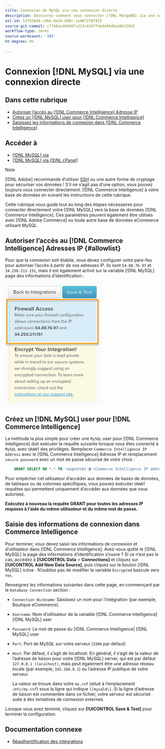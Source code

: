 ```yaml
---
title: Connexion de MySQL via une connexion directe
description: Découvrez comment vous connecter [!DNL MongoDB] via une connexion directe.
exl-id: 53765844-c9bb-4a16-b00c-ce9672f87415
source-git-commit: c7f6bacd49487cd13c4347fe6dd46d6a10613942
workflow-type: tm+mt
source-wordcount: '385'
ht-degree: 0%

---
```


# Connexion [!DNL MySQL] via une connexion directe

## Dans cette rubrique

* [Autoriser l’accès au [!DNL Commerce Intelligence] Adresse IP](#allowlist)
* [Créez un [!DNL MySQL] user pour [!DNL Commerce Intelligence]](#steptwo)
* [Saisissez les informations de connexion dans [!DNL Commerce Intelligence]](#stepthree)

## Accéder à

* [[!DNL MySQL] via ](../integrations/mysql-via-ssh-tunnel.md)
* [[!DNL MySQL] via [!DNL cPanel]](../integrations/mysql-via-cpanel.md)

>[!NOTE]
>
>[!DNL Adobe] recommande d’utiliser [SSH](../integrations/mysql-via-ssh-tunnel.md) ou une autre forme de cryptage pour sécuriser vos données ! S’il ne s’agit pas d’une option, vous pouvez toujours vous connecter directement. [!DNL Commerce Intelligence] à votre base de données en suivant les instructions de cette rubrique.

Cette rubrique vous guide tout au long des étapes nécessaires pour connecter directement votre [!DNL MySQL] vers la base de données [!DNL Commerce Intelligence]. Ces paramètres peuvent également être utilisés avec [!DNL Adobe Commerce] ou toute autre base de données eCommerce utilisant MySQL.

## Autoriser l’accès au [!DNL Commerce Intelligence] Adresses IP {#allowlist}

Pour que la connexion soit établie, vous devez configurer votre pare-feu pour autoriser l’accès à partir de vos adresses IP. Ils sont `54.88.76.97` et `34.250.211.151`, mais il est également activé sur la variable [!DNL MySQL] page des informations d’identification :

![MBI_Allow_Access_IPs.png](../../../assets/MBI_allow_access_IPs.png)

## Créez un [!DNL MySQL] user pour [!DNL Commerce Intelligence]

La méthode la plus simple pour créer une `MySQL` user pour [!DNL Commerce Intelligence] doit exécuter la requête suivante lorsque vous êtes connecté à `MySQL` avec `GRANT` des privilèges. Remplacer `Commerce Intelligence IP Address` avec le [!DNL Commerce Intelligence] Adresse IP et remplacement `secure password` avec un mot de passe sécurisé de votre choix :

```sql
    GRANT SELECT ON *.* TO 'magentobi'@'<Commerce Intelligence IP address>' IDENTIFIED BY '<secure password>';
```

Pour empêcher cet utilisateur d’accéder aux données de bases de données, de tableaux ou de colonnes spécifiques, vous pouvez exécuter `GRANT` requêtes qui permettent uniquement d’accéder aux données que vous autorisez.

**Exécutez à nouveau la requête GRANT pour toutes les adresses IP requises à l’aide du même utilisateur et du même mot de passe.**

## Saisie des informations de connexion dans Commerce Intelligence

Pour terminer, vous devez saisir les informations de connexion et d’utilisateur dans [!DNL Commerce Intelligence]. Avez-vous quitté le [!DNL MySQL] la page des informations d’identification s’ouvre ? Si ce n’est pas le cas, accédez à **[!UICONTROL Data** > **Connections]** et cliquez sur **[!UICONTROL Add New Data Source]**, puis cliquez sur le bouton [!DNL MySQL] icône . N’oubliez pas de modifier la variable `Encrypted` bascule vers `Yes`.

Renseignez les informations suivantes dans cette page, en commençant par le `Database Connection` section :

* `Connection Nickname`: Saisissez un nom pour l’intégration (par exemple, Boutique eCommerce).
* `Username`: Nom d’utilisateur de la variable [!DNL Commerce Intelligence] [!DNL MySQL] user
* `Password`: Le mot de passe du [!DNL Commerce Intelligence] [!DNL MySQL] user
* `Port`: Port de MySQL sur votre serveur (`3306` par défaut)
* `Host`: Par défaut, il s’agit de localhost. En général, il s’agit de la valeur de l’adresse de liaison pour votre [!DNL MySQL] server, qui est par défaut `127.0.0.1 (localhost)`, mais peut également être une adresse réseau locale (par exemple, `192.168.0.1`) ou l’adresse IP publique de votre serveur.

   La valeur se trouve dans votre `my.cnf` (situé à l’emplacement `/etc/my.cnf`) sous la ligne qui indique `\[mysqld\]`. Si la ligne d’adresse de liaison est commentée dans ce fichier, votre serveur est sécurisé suite à des tentatives de connexion externes.

Lorsque vous avez terminé, cliquez sur **[!UICONTROL Save & Test]** pour terminer la configuration.

## Documentation connexe

* [Réauthentification des intégrations](https://experienceleague.adobe.com/docs/commerce-knowledge-base/kb/how-to/mbi-reauthenticating-integrations.html)
